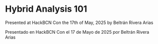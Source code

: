 # Hybrid Analysis 101
Presented at HackBCN Con the 17th of May, 2025 by Beltrán Rivera Arias

Presentado en HackBCN Con el 17 de Mayo de 2025 por Beltrán Rivera Arias
